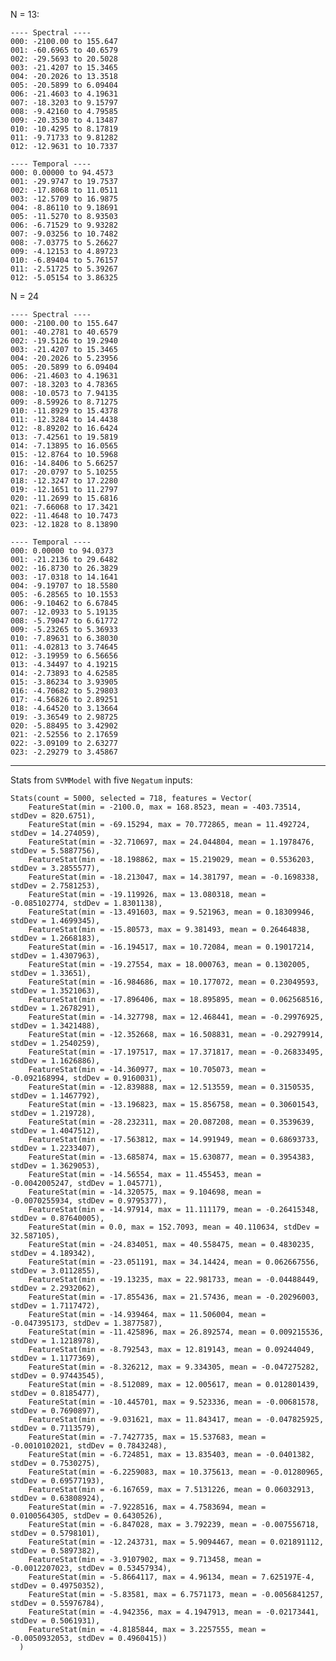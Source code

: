 N = 13:

    ---- Spectral ----
    000: -2100.00 to 155.647
    001: -60.6965 to 40.6579
    002: -29.5693 to 20.5028
    003: -21.4207 to 15.3465
    004: -20.2026 to 13.3518
    005: -20.5899 to 6.09404
    006: -21.4603 to 4.19631
    007: -18.3203 to 9.15797
    008: -9.42160 to 4.79585
    009: -20.3530 to 4.13487
    010: -10.4295 to 8.17819
    011: -9.71733 to 9.81282
    012: -12.9631 to 10.7337
    
    ---- Temporal ----
    000: 0.00000 to 94.4573
    001: -29.9747 to 19.7537
    002: -17.8068 to 11.0511
    003: -12.5709 to 16.9875
    004: -8.86110 to 9.18691
    005: -11.5270 to 8.93503
    006: -6.71529 to 9.93282
    007: -9.03256 to 10.7482
    008: -7.03775 to 5.26627
    009: -4.12153 to 4.89723
    010: -6.89404 to 5.76157
    011: -2.51725 to 5.39267
    012: -5.05154 to 3.86325

N = 24

    ---- Spectral ----
    000: -2100.00 to 155.647
    001: -40.2781 to 40.6579
    002: -19.5126 to 19.2940
    003: -21.4207 to 15.3465
    004: -20.2026 to 5.23956
    005: -20.5899 to 6.09404
    006: -21.4603 to 4.19631
    007: -18.3203 to 4.78365
    008: -10.0573 to 7.94135
    009: -8.59926 to 8.71275
    010: -11.8929 to 15.4378
    011: -12.3284 to 14.4438
    012: -8.89202 to 16.6424
    013: -7.42561 to 19.5819
    014: -7.13895 to 16.0565
    015: -12.8764 to 10.5968
    016: -14.8406 to 5.66257
    017: -20.0797 to 5.10255
    018: -12.3247 to 17.2280
    019: -12.1651 to 11.2797
    020: -11.2699 to 15.6816
    021: -7.66068 to 17.3421
    022: -11.4648 to 10.7473
    023: -12.1828 to 8.13890
    
    ---- Temporal ----
    000: 0.00000 to 94.0373
    001: -21.2136 to 29.6482
    002: -16.8730 to 26.3829
    003: -17.0318 to 14.1641
    004: -9.19707 to 18.5580
    005: -6.28565 to 10.1553
    006: -9.10462 to 6.67845
    007: -12.0933 to 5.19135
    008: -5.79047 to 6.61772
    009: -5.23265 to 5.36933
    010: -7.89631 to 6.38030
    011: -4.02813 to 3.74645
    012: -3.19959 to 6.56656
    013: -4.34497 to 4.19215
    014: -2.73893 to 4.62585
    015: -3.86234 to 3.93905
    016: -4.70682 to 5.29803
    017: -4.56826 to 2.89251
    018: -4.64520 to 3.13664
    019: -3.36549 to 2.98725
    020: -5.88495 to 3.42902
    021: -2.52556 to 2.17659
    022: -3.09109 to 2.63277
    023: -2.29279 to 3.45867

-----

Stats from `SVMModel` with five `Negatum` inputs:

    Stats(count = 5000, selected = 718, features = Vector(
        FeatureStat(min = -2100.0, max = 168.8523, mean = -403.73514, stdDev = 820.6751),
        FeatureStat(min = -69.15294, max = 70.772865, mean = 11.492724, stdDev = 14.274059),
        FeatureStat(min = -32.710697, max = 24.044804, mean = 1.1978476, stdDev = 5.5887756),
        FeatureStat(min = -18.198862, max = 15.219029, mean = 0.5536203, stdDev = 3.2855577),
        FeatureStat(min = -18.213047, max = 14.381797, mean = -0.1698338, stdDev = 2.7581253),
        FeatureStat(min = -19.119926, max = 13.080318, mean = -0.085102774, stdDev = 1.8301138),
        FeatureStat(min = -13.491603, max = 9.521963, mean = 0.18309946, stdDev = 1.4699345),
        FeatureStat(min = -15.80573, max = 9.381493, mean = 0.26464838, stdDev = 1.2668183),
        FeatureStat(min = -16.194517, max = 10.72084, mean = 0.19017214, stdDev = 1.4307963),
        FeatureStat(min = -19.27554, max = 18.000763, mean = 0.1302005, stdDev = 1.33651),
        FeatureStat(min = -16.984686, max = 10.177072, mean = 0.23049593, stdDev = 1.3521063),
        FeatureStat(min = -17.896406, max = 18.895895, mean = 0.062568516, stdDev = 1.2678291),
        FeatureStat(min = -14.327798, max = 12.468441, mean = -0.29976925, stdDev = 1.3421488),
        FeatureStat(min = -12.352668, max = 16.508831, mean = -0.29279914, stdDev = 1.2540259),
        FeatureStat(min = -17.197517, max = 17.371817, mean = -0.26833495, stdDev = 1.1626886),
        FeatureStat(min = -14.360977, max = 10.705073, mean = -0.092168994, stdDev = 0.9160031),
        FeatureStat(min = -12.839888, max = 12.513559, mean = 0.3150535, stdDev = 1.1467792),
        FeatureStat(min = -13.196823, max = 15.856758, mean = 0.30601543, stdDev = 1.219728),
        FeatureStat(min = -28.232311, max = 20.087208, mean = 0.3539639, stdDev = 1.4047512),
        FeatureStat(min = -17.563812, max = 14.991949, mean = 0.68693733, stdDev = 1.2233407),
        FeatureStat(min = -13.685874, max = 15.630877, mean = 0.3954383, stdDev = 1.3629053),
        FeatureStat(min = -14.56554, max = 11.455453, mean = -0.0042005247, stdDev = 1.045771),
        FeatureStat(min = -14.320575, max = 9.104698, mean = -0.0070255934, stdDev = 0.9795377),
        FeatureStat(min = -14.97914, max = 11.111179, mean = -0.26415348, stdDev = 0.87640005),
        FeatureStat(min = 0.0, max = 152.7093, mean = 40.110634, stdDev = 32.587105),
        FeatureStat(min = -24.834051, max = 40.558475, mean = 0.4830235, stdDev = 4.189342),
        FeatureStat(min = -23.051191, max = 34.14424, mean = 0.062667556, stdDev = 3.0112855),
        FeatureStat(min = -19.13235, max = 22.981733, mean = -0.04488449, stdDev = 2.2932062),
        FeatureStat(min = -17.855436, max = 21.57436, mean = -0.20296003, stdDev = 1.7117472),
        FeatureStat(min = -14.939464, max = 11.506004, mean = -0.047395173, stdDev = 1.3877587),
        FeatureStat(min = -11.425896, max = 26.892574, mean = 0.009215536, stdDev = 1.1218978),
        FeatureStat(min = -8.792543, max = 12.819143, mean = 0.09244049, stdDev = 1.1177369),
        FeatureStat(min = -8.326212, max = 9.334305, mean = -0.047275282, stdDev = 0.97443545),
        FeatureStat(min = -8.512089, max = 12.005617, mean = 0.012801439, stdDev = 0.8185477),
        FeatureStat(min = -10.445701, max = 9.523336, mean = -0.00681578, stdDev = 0.7690897),
        FeatureStat(min = -9.031621, max = 11.843417, mean = -0.047825925, stdDev = 0.7113579),
        FeatureStat(min = -7.7427735, max = 15.537683, mean = -0.0010102021, stdDev = 0.7843248),
        FeatureStat(min = -6.724851, max = 13.835403, mean = -0.0401382, stdDev = 0.7530275),
        FeatureStat(min = -6.2259083, max = 10.375613, mean = -0.01280965, stdDev = 0.69577193),
        FeatureStat(min = -6.167659, max = 7.5131226, mean = 0.06032913, stdDev = 0.63808924),
        FeatureStat(min = -7.9228516, max = 4.7583694, mean = 0.0100564305, stdDev = 0.6430526),
        FeatureStat(min = -6.847028, max = 3.792239, mean = -0.007556718, stdDev = 0.5798101),
        FeatureStat(min = -12.243731, max = 5.9094467, mean = 0.021891112, stdDev = 0.5897382),
        FeatureStat(min = -3.9107902, max = 9.713458, mean = -0.0012207023, stdDev = 0.53457934),
        FeatureStat(min = -5.8664117, max = 4.96134, mean = 7.625197E-4, stdDev = 0.49750352),
        FeatureStat(min = -5.83581, max = 6.7571173, mean = -0.0056841257, stdDev = 0.55976784),
        FeatureStat(min = -4.942356, max = 4.1947913, mean = -0.02173441, stdDev = 0.5061931),
        FeatureStat(min = -4.8185844, max = 3.2257555, mean = -0.0050932053, stdDev = 0.4960415))
      )
